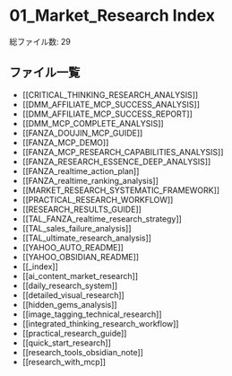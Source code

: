 # 01_Market_Research Index

総ファイル数: 29

## ファイル一覧

- [[CRITICAL_THINKING_RESEARCH_ANALYSIS]]
- [[DMM_AFFILIATE_MCP_SUCCESS_ANALYSIS]]
- [[DMM_AFFILIATE_MCP_SUCCESS_REPORT]]
- [[DMM_MCP_COMPLETE_ANALYSIS]]
- [[FANZA_DOUJIN_MCP_GUIDE]]
- [[FANZA_MCP_DEMO]]
- [[FANZA_MCP_RESEARCH_CAPABILITIES_ANALYSIS]]
- [[FANZA_RESEARCH_ESSENCE_DEEP_ANALYSIS]]
- [[FANZA_realtime_action_plan]]
- [[FANZA_realtime_ranking_analysis]]
- [[MARKET_RESEARCH_SYSTEMATIC_FRAMEWORK]]
- [[PRACTICAL_RESEARCH_WORKFLOW]]
- [[RESEARCH_RESULTS_GUIDE]]
- [[TAL_FANZA_realtime_research_strategy]]
- [[TAL_sales_failure_analysis]]
- [[TAL_ultimate_research_analysis]]
- [[YAHOO_AUTO_README]]
- [[YAHOO_OBSIDIAN_README]]
- [[_index]]
- [[ai_content_market_research]]
- [[daily_research_system]]
- [[detailed_visual_research]]
- [[hidden_gems_analysis]]
- [[image_tagging_technical_research]]
- [[integrated_thinking_research_workflow]]
- [[practical_research_guide]]
- [[quick_start_research]]
- [[research_tools_obsidian_note]]
- [[research_with_mcp]]
